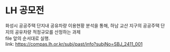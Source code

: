 # LH 공모전
화성시 공공주택 단지내 공유차량 이용현황 분석을 통해, 하남 교산 지구의 공공주택 단지의 공유차량 적정규모를 산정하는 과제  
file 앞의 순서대로 실행.  
link: https://compas.lh.or.kr/subj/past/info?subjNo=SBJ_2411_001
